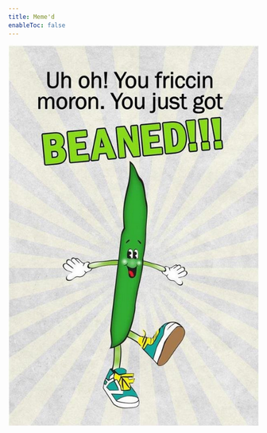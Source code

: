 ```yaml
---
title: Meme'd
enableToc: false
---
```


![](content/notes/images/Pasted%20image%2020221231134507.png)
